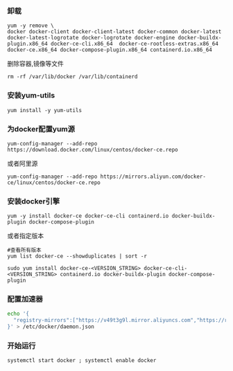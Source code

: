 ### 卸载

```shell
yum -y remove \
docker docker-client docker-client-latest docker-common docker-latest docker-latest-logrotate docker-logrotate docker-engine docker-buildx-plugin.x86_64 docker-ce-cli.x86_64  docker-ce-rootless-extras.x86_64 docker-ce.x86_64 docker-compose-plugin.x86_64 containerd.io.x86_64
```

删除容器,镜像等文件

```shell
rm -rf /var/lib/docker /var/lib/containerd
```

### 安装yum-utils

````shell
yum install -y yum-utils
````

### 为docker配置yum源

```shell
yum-config-manager --add-repo https://download.docker.com/linux/centos/docker-ce.repo
```

或者阿里源

```shell
yum-config-manager --add-repo https://mirrors.aliyun.com/docker-ce/linux/centos/docker-ce.repo
```

### 安装docker引擎

```shell
yum -y install docker-ce docker-ce-cli containerd.io docker-buildx-plugin docker-compose-plugin
```

或者指定版本

````shell
#查看所有版本
yum list docker-ce --showduplicates | sort -r

sudo yum install docker-ce-<VERSION_STRING> docker-ce-cli-<VERSION_STRING> containerd.io docker-buildx-plugin docker-compose-plugin
````

### 配置加速器

```sh
echo '{
  "registry-mirrors":["https://v49t3g9l.mirror.aliyuncs.com","https://registry.docker-cn.com"]
}' > /etc/docker/daemon.json
```

### 开始运行

```shell
systemctl start docker ; systemctl enable docker
```